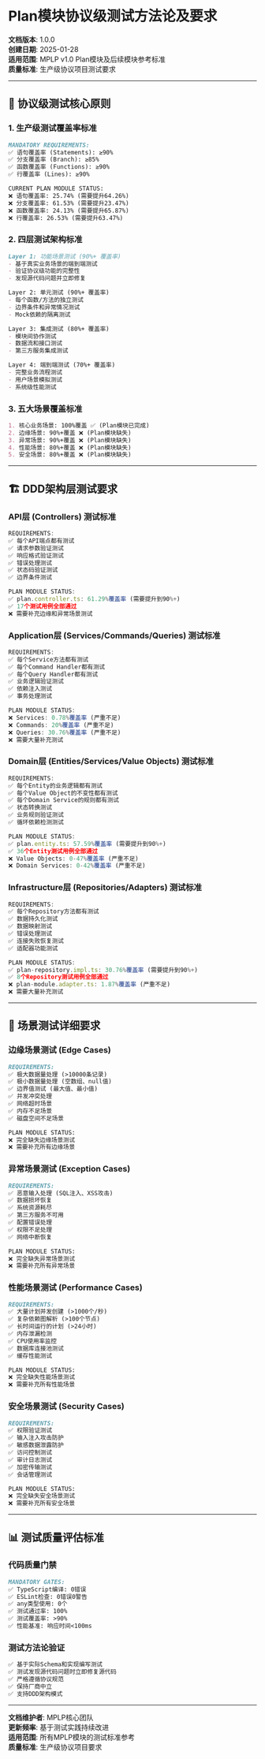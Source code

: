 # Plan模块协议级测试方法论及要求

**文档版本**: 1.0.0  
**创建日期**: 2025-01-28  
**适用范围**: MPLP v1.0 Plan模块及后续模块参考标准  
**质量标准**: 生产级协议项目测试要求  

---

## 🎯 **协议级测试核心原则**

### **1. 生产级测试覆盖率标准**
```markdown
MANDATORY REQUIREMENTS:
✅ 语句覆盖率 (Statements): ≥90%
✅ 分支覆盖率 (Branch): ≥85%
✅ 函数覆盖率 (Functions): ≥90%
✅ 行覆盖率 (Lines): ≥90%

CURRENT PLAN MODULE STATUS:
❌ 语句覆盖率: 25.74% (需要提升64.26%)
❌ 分支覆盖率: 61.53% (需要提升23.47%)
❌ 函数覆盖率: 24.13% (需要提升65.87%)
❌ 行覆盖率: 26.53% (需要提升63.47%)
```

### **2. 四层测试架构标准**
```markdown
Layer 1: 功能场景测试 (90%+ 覆盖率)
- 基于真实业务场景的端到端测试
- 验证协议级功能的完整性
- 发现源代码问题并立即修复

Layer 2: 单元测试 (90%+ 覆盖率)
- 每个函数/方法的独立测试
- 边界条件和异常情况测试
- Mock依赖的隔离测试

Layer 3: 集成测试 (80%+ 覆盖率)
- 模块间协作测试
- 数据流和接口测试
- 第三方服务集成测试

Layer 4: 端到端测试 (70%+ 覆盖率)
- 完整业务流程测试
- 用户场景模拟测试
- 系统级性能测试
```

### **3. 五大场景覆盖标准**
```markdown
1. 核心业务场景: 100%覆盖 ✅ (Plan模块已完成)
2. 边缘场景: 90%+覆盖 ❌ (Plan模块缺失)
3. 异常场景: 90%+覆盖 ❌ (Plan模块缺失)
4. 性能场景: 80%+覆盖 ❌ (Plan模块缺失)
5. 安全场景: 80%+覆盖 ❌ (Plan模块缺失)
```

---

## 🏗️ **DDD架构层测试要求**

### **API层 (Controllers) 测试标准**
```typescript
REQUIREMENTS:
✅ 每个API端点都有测试
✅ 请求参数验证测试
✅ 响应格式验证测试
✅ 错误处理测试
✅ 状态码验证测试
✅ 边界条件测试

PLAN MODULE STATUS:
✅ plan.controller.ts: 61.29%覆盖率 (需要提升到90%+)
✅ 17个测试用例全部通过
❌ 需要补充边缘和异常场景测试
```

### **Application层 (Services/Commands/Queries) 测试标准**
```typescript
REQUIREMENTS:
✅ 每个Service方法都有测试
✅ 每个Command Handler都有测试
✅ 每个Query Handler都有测试
✅ 业务逻辑验证测试
✅ 依赖注入测试
✅ 事务处理测试

PLAN MODULE STATUS:
❌ Services: 0.78%覆盖率 (严重不足)
❌ Commands: 20%覆盖率 (严重不足)
❌ Queries: 30.76%覆盖率 (严重不足)
❌ 需要大量补充测试
```

### **Domain层 (Entities/Services/Value Objects) 测试标准**
```typescript
REQUIREMENTS:
✅ 每个Entity的业务逻辑都有测试
✅ 每个Value Object的不变性都有测试
✅ 每个Domain Service的规则都有测试
✅ 状态转换测试
✅ 业务规则验证测试
✅ 循环依赖检测测试

PLAN MODULE STATUS:
✅ plan.entity.ts: 57.59%覆盖率 (需要提升到90%+)
✅ 36个Entity测试用例全部通过
❌ Value Objects: 0-47%覆盖率 (严重不足)
❌ Domain Services: 0-42%覆盖率 (严重不足)
```

### **Infrastructure层 (Repositories/Adapters) 测试标准**
```typescript
REQUIREMENTS:
✅ 每个Repository方法都有测试
✅ 数据持久化测试
✅ 数据映射测试
✅ 错误处理测试
✅ 连接失败恢复测试
✅ 适配器功能测试

PLAN MODULE STATUS:
✅ plan-repository.impl.ts: 30.76%覆盖率 (需要提升到90%+)
✅ 8个Repository测试用例全部通过
❌ plan-module.adapter.ts: 1.87%覆盖率 (严重不足)
❌ 需要大量补充测试
```

---

## 🎯 **场景测试详细要求**

### **边缘场景测试 (Edge Cases)**
```markdown
REQUIREMENTS:
✅ 极大数据量处理 (>10000条记录)
✅ 极小数据量处理 (空数组、null值)
✅ 边界值测试 (最大值、最小值)
✅ 并发冲突处理
✅ 网络超时场景
✅ 内存不足场景
✅ 磁盘空间不足场景

PLAN MODULE STATUS:
❌ 完全缺失边缘场景测试
❌ 需要补充所有边缘场景
```

### **异常场景测试 (Exception Cases)**
```markdown
REQUIREMENTS:
✅ 恶意输入处理 (SQL注入、XSS攻击)
✅ 数据损坏恢复
✅ 系统资源耗尽
✅ 第三方服务不可用
✅ 配置错误处理
✅ 权限不足处理
✅ 网络中断恢复

PLAN MODULE STATUS:
❌ 完全缺失异常场景测试
❌ 需要补充所有异常场景
```

### **性能场景测试 (Performance Cases)**
```markdown
REQUIREMENTS:
✅ 大量计划并发创建 (>1000个/秒)
✅ 复杂依赖图解析 (>100个节点)
✅ 长时间运行的计划 (>24小时)
✅ 内存泄漏检测
✅ CPU使用率监控
✅ 数据库连接池测试
✅ 缓存性能测试

PLAN MODULE STATUS:
❌ 完全缺失性能场景测试
❌ 需要补充所有性能场景
```

### **安全场景测试 (Security Cases)**
```markdown
REQUIREMENTS:
✅ 权限验证测试
✅ 输入注入攻击防护
✅ 敏感数据泄露防护
✅ 访问控制测试
✅ 审计日志测试
✅ 加密传输测试
✅ 会话管理测试

PLAN MODULE STATUS:
❌ 完全缺失安全场景测试
❌ 需要补充所有安全场景
```

---

## 📊 **测试质量评估标准**

### **代码质量门禁**
```markdown
MANDATORY GATES:
✅ TypeScript编译: 0错误
✅ ESLint检查: 0错误0警告
✅ any类型使用: 0个
✅ 测试通过率: 100%
✅ 测试覆盖率: >90%
✅ 性能基准: 响应时间<100ms
```

### **测试方法论验证**
```markdown
✅ 基于实际Schema和实现编写测试
✅ 测试发现源代码问题时立即修复源代码
✅ 严格遵循协议规范
✅ 保持厂商中立
✅ 支持DDD架构模式
```

---

**文档维护者**: MPLP核心团队  
**更新频率**: 基于测试实践持续改进  
**适用范围**: 所有MPLP模块的测试标准参考  
**质量标准**: 生产级协议项目要求  
